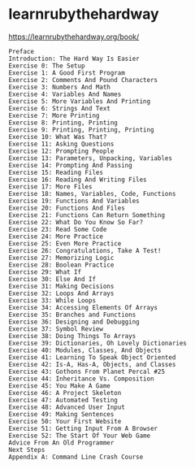 # learnrubythehardway
https://learnrubythehardway.org/book/


    Preface
    Introduction: The Hard Way Is Easier
    Exercise 0: The Setup
    Exercise 1: A Good First Program
    Exercise 2: Comments And Pound Characters
    Exercise 3: Numbers And Math
    Exercise 4: Variables And Names
    Exercise 5: More Variables And Printing
    Exercise 6: Strings And Text
    Exercise 7: More Printing
    Exercise 8: Printing, Printing
    Exercise 9: Printing, Printing, Printing
    Exercise 10: What Was That?
    Exercise 11: Asking Questions
    Exercise 12: Prompting People
    Exercise 13: Parameters, Unpacking, Variables
    Exercise 14: Prompting And Passing
    Exercise 15: Reading Files
    Exercise 16: Reading And Writing Files
    Exercise 17: More Files
    Exercise 18: Names, Variables, Code, Functions
    Exercise 19: Functions And Variables
    Exercise 20: Functions And Files
    Exercise 21: Functions Can Return Something
    Exercise 22: What Do You Know So Far?
    Exercise 23: Read Some Code
    Exercise 24: More Practice
    Exercise 25: Even More Practice
    Exercise 26: Congratulations, Take A Test!
    Exercise 27: Memorizing Logic
    Exercise 28: Boolean Practice
    Exercise 29: What If
    Exercise 30: Else And If
    Exercise 31: Making Decisions
    Exercise 32: Loops And Arrays
    Exercise 33: While Loops
    Exercise 34: Accessing Elements Of Arrays
    Exercise 35: Branches and Functions
    Exercise 36: Designing and Debugging
    Exercise 37: Symbol Review
    Exercise 38: Doing Things To Arrays
    Exercise 39: Dictionaries, Oh Lovely Dictionaries
    Exercise 40: Modules, Classes, And Objects
    Exercise 41: Learning To Speak Object Oriented
    Exercise 42: Is-A, Has-A, Objects, and Classes
    Exercise 43: Gothons From Planet Percal #25
    Exercise 44: Inheritance Vs. Composition
    Exercise 45: You Make A Game
    Exercise 46: A Project Skeleton
    Exercise 47: Automated Testing
    Exercise 48: Advanced User Input
    Exercise 49: Making Sentences
    Exercise 50: Your First Website
    Exercise 51: Getting Input From A Browser
    Exercise 52: The Start Of Your Web Game
    Advice From An Old Programmer
    Next Steps
    Appendix A: Command Line Crash Course
